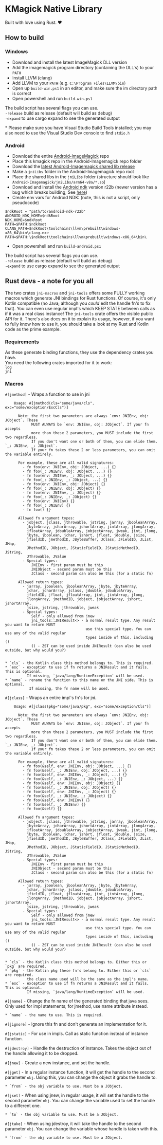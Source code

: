 # KMagick Native Library

Built with love using Rust. ♥️

## How to build

### Windows
- Download and install the latest ImageMagick DLL version
- Add the imagemagick program directory (containing the DLL's) to your `PATH`
- Install LLVM (clang)
- Add LLVM to your `PATH` (e.g. `C:\Program Files\LLVM\bin`)
- Open up `build-win.ps1` in an editor, and make sure the im directory path is correct
- Open powershell and run `build-win.ps1`

The build script has several flags you can use.  
`-release` build as release (default will build as debug)  
`-expand` to use cargo expand to see the generated output  

\* Please make sure you have Visual Studio Build Tools installed; you may also need to use the Visual Studio Dev console to find `stdio.h`

### Android
- Download the entire [Android-ImageMagick](https://github.com/MolotovCherry/Android-ImageMagick7) repo
- Place this kmagick repo in the Android-Imagemagick repo folder
- Download the [latest Android-Imagemagick shared lib release](https://github.com/MolotovCherry/Android-ImageMagick7/releases)
- Make a `jniLibs` folder in the Android-Imagemagick repo root
- Place the shared libs in the `jniLibs` folder (structure should look like `Android-Imagemagick/jniLibs/arm64-v8a/*.so`)
- Download and install the [Android ndk](https://developer.android.com/ndk/downloads) version r22b (newer version has a bug which breaks building; See [here](https://github.com/rust-lang/rust/pull/85806))
- Create env vars for Android NDK: (note, this is not a script, only pseudocode)
```
$ndkRoot = "path/to/android-ndk-r22b"
ANDROID_NDK_HOME=$ndkRoot
NDK_HOME=$ndkRoot
PATH=$PATH:$ndkRoot
CLANG_PATH=$ndkRoot\toolchains\llvm\prebuilt\windows-x86_64\bin\clang.exe
PATH=$PATH:\$ndkRoot\toolchains\llvm\prebuilt\windows-x86_64\bin\
```
- Open powershell and run `build-android.ps1`

The build script has several flags you can use.  
`-release` build as release (default will build as debug)  
`-expand` to use cargo expand to see the generated output

## Rust devs - a note for you all
The two crates `jni-macros` and `jni-tools` offers some FULLY working macros which generate JNI bindings for Rust functions. Of course, it's only Kotlin compatible (no Java; although you _could_ edit the handle fn's to fix that). You can even use regular impl's which KEEP STATE between calls as if it was a real class instance! The `jni-tools` crate offers the visible public API for it. There's also docs on it to explain its usage, however, if you want to fully know how to use it, you should take a look at my Rust and Kotlin code as the prime example.

### Requirements
As these generate binding functions, they use the dependency crates you have.  
You need the following crates imported for it to work:  
`log`  
`jni`

### Macros

`#[jmethod]` - Wraps a function to use in jni
```
    Usage: #[jmethod(cls="some/java/cls", exc="some/exception/ExcCls")]

      Note: the first two parameters are always `env: JNIEnv, obj: JObject`. These
            MUST ALWAYS be `env: JNIEnv, obj: JObject`. If your fn accepts
            more than these 2 parameters, you MUST include the first two regardless.
            If you don't want one or both of them, you can elide them. `_: JNIEnv, _: JObject`.
            If your fn takes these 2 or less parameters, you can omit the variable entirely.

      For example, these are all valid signatures:
        - fn foo(env: JNIEnv, obj: JObject, ...) {}
        - fn foo(_: JNIEnv, obj: JObject, ...) {}
        - fn foo(env: JNIEnv, _: JObject, ...) {}
        - fn foo(_: JNIEnv, _: JObject, ...) {}
        - fn foo(env: JNIEnv, obj: JObject) {}
        - fn foo(_: JNIEnv, obj: JObject) {}
        - fn foo(env: JNIEnv, _: JObject) {}
        - fn foo(_: JNIEnv, _: JObject) {}
        - fn foo(env: JNIEnv) {}
        - fn foo(_: JNIEnv) {}
        - fn foo() {}

      Allowed fn argument types:
        - jobject, jclass, jthrowable, jstring, jarray, jbooleanArray,
          jbyteArray, jcharArray, jshortArray, jintArray, jlongArray,
          jfloatArray, jdoubleArray, jobjectArray, jweak, jint, jlong,
          jbyte, jboolean, jchar, jshort, jfloat, jdouble, jsize,
          jfieldID, jmethodID, JByteBuffer, JClass, JFieldID, JList, JMap,
          JMethodID, JObject, JStaticFieldID, JStaticMethodID, JString,
          JThrowable, JValue
        - Special types:
            JNIEnv - first param must be this
            JNIObject - second param must be this
            JClass - second param can also be this (for a static fn)

      Allowed return types:
        - jarray, jboolean, jbooleanArray, jbyte, jbyteArray,
          jchar, jcharArray, jclass, jdouble, jdoubleArray,
          jfieldID, jfloat, jfloatArray, jint, jintArray, jlong,
          jlongArray, jmethodID, jobject, jobjectArray, jshort, jshortArray,
          jsize, jstring, jthrowable, jweak
        - Special types:
            Self - only allowed from jnew
            jni_tools::JNIResult<> - a normal result type. Any result you want to return MUST
                                     use this special type. You can use any of the valid regular
                                     types inside of this, including ()
            () - ZST can be used inside JNIResult (can also be used outside, but why would you?)


* `cls` - the Kotlin class this method belongs to. This is required.
* `exc` - exception to use if fn returns a JNIResult and it fails. This is optional.
          If missing, `java/lang/RuntimeException` will be used.
* `name` - rename the function to this name on the JNI side. This is optional.
           If missing, the fn name will be used.
```

`#[jclass]` - Wraps an entire impl's fn's for jni.
```
    Usage: #[jclass(pkg="some/java/pkg", exc="some/exception/Cls")]

      Note: the first two parameters are always `env: JNIEnv, obj: JObject`. These
            MUST ALWAYS be `env: JNIEnv, obj: JObject`. If your fn accepts
            more than these 2 parameters, you MUST include the first two regardless.
            If you don't want one or both of them, you can elide them. `_: JNIEnv, _: JObject`.
            If your fn takes these 2 or less parameters, you can omit the variable entirely.

      For example, these are all valid signatures:
        - fn foo(&self, env: JNIEnv, obj: JObject, ...) {}
        - fn foo(&self, _: JNIEnv, obj: JObject, ...) {}
        - fn foo(&self, env: JNIEnv, _: JObject, ...) {}
        - fn foo(&self, _: JNIEnv, _: JObject, ...) {}
        - fn foo(&self, env: JNIEnv, obj: JObject) {}
        - fn foo(&self, _: JNIEnv, obj: JObject) {}
        - fn foo(&self, env: JNIEnv, _: JObject) {}
        - fn foo(&self, _: JNIEnv, _: JObject) {}
        - fn foo(&self, env: JNIEnv) {}
        - fn foo(&self, _: JNIEnv) {}
        - fn foo(&self) {}

      Allowed fn argument types:
        - jobject, jclass, jthrowable, jstring, jarray, jbooleanArray,
          jbyteArray, jcharArray, jshortArray, jintArray, jlongArray,
          jfloatArray, jdoubleArray, jobjectArray, jweak, jint, jlong,
          jbyte, jboolean, jchar, jshort, jfloat, jdouble, jsize,
          jfieldID, jmethodID, JByteBuffer, JClass, JFieldID, JList, JMap,
          JMethodID, JObject, JStaticFieldID, JStaticMethodID, JString,
          JThrowable, JValue
        - Special types:
            JNIEnv - first param must be this
            JNIObject - second param must be this
            JClass - second param can also be this (for a static fn)

      Allowed return types:
        - jarray, jboolean, jbooleanArray, jbyte, jbyteArray,
          jchar, jcharArray, jclass, jdouble, jdoubleArray,
          jfieldID, jfloat, jfloatArray, jint, jintArray, jlong,
          jlongArray, jmethodID, jobject, jobjectArray, jshort, jshortArray,
          jsize, jstring, jthrowable, jweak
        - Special types:
            Self - only allowed from jnew
            jni_tools::JNIResult<> - a normal result type. Any result you want to return MUST
                                     use this special type. You can use any of the valid regular
                                     types inside of this, including ()
            () - ZST can be used inside JNIResult (can also be used outside, but why would you?)


* `cls` - the Kotlin class this method belongs to. Either this or `pkg` are required.
* `pkg` - the Kotlin pkg these fn's belong to. Either this or `cls` are required.
          the class name used will be the same as the impl's name.
* `exc` - exception to use if fn returns a JNIResult and it fails. This is optional.
          If missing, `java/lang/RuntimeException` will be used.
```

`#[jname]` - Change the fn name of the generated binding that java sees.
Only used for impl statements; for jmethod, use name attribute instead.
```
* `name` - the name to use. This is required.
```

`#[jignore]` - Ignore this fn and don't generate an implementation for it.

`#[jstatic]` - For use in impls. Call as static function instead of instance function.

`#[jdestroy]` - Handle the destruction of instance. Takes the object out of the handle allowing it to be dropped.

`#[jnew]` - Create a new instance, and set the handle.

`#[jget]` - In a regular instance function, it will get the handle to the second parameter `obj`.
Using this, you can change the object it grabs the handle to.
```
* `from` - the obj variable to use. Must be a JObject.
```

`#[jset]` - When using jnew, in regular usage, it will set the handle to the second parameter `obj`.
You can change the variable used to set the handle to a different one.
```
* `to` - the obj variable to use. Must be a JObject.
```

`#[jtake]` - When using jdestroy, it will take the handle to the second parameter `obj`.
You can change the variable whose handle is taken with this.
```
* `from` - the obj variable to use. Must be a JObject.
```
